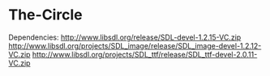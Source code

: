 The-Circle
==========
Dependencies:
http://www.libsdl.org/release/SDL-devel-1.2.15-VC.zip
http://www.libsdl.org/projects/SDL_image/release/SDL_image-devel-1.2.12-VC.zip
http://www.libsdl.org/projects/SDL_ttf/release/SDL_ttf-devel-2.0.11-VC.zip
